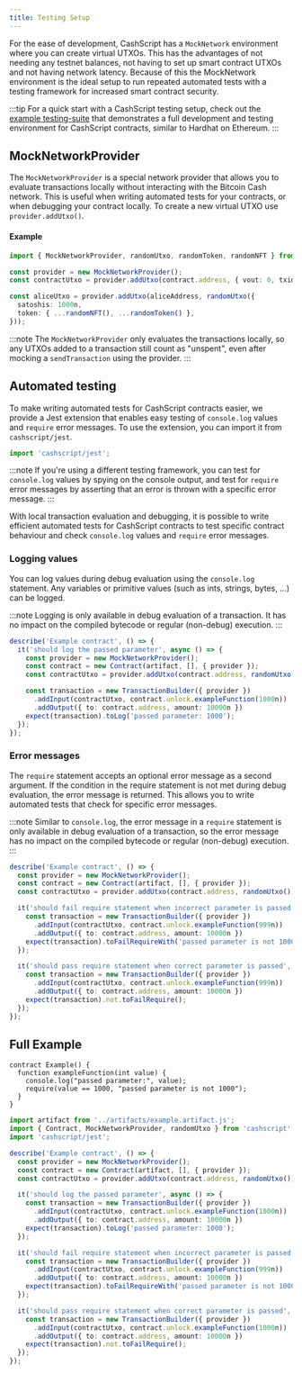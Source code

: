 ```yaml
---
title: Testing Setup
---
```


For the ease of development, CashScript has a `MockNetwork` environment where you can create virtual UTXOs. This has the advantages of not needing any testnet balances, not having to set up smart contract UTXOs and not having network latency. Because of this the MockNetwork environment is the ideal setup to run repeated automated tests with a testing framework for increased smart contract security.

:::tip
For a quick start with a CashScript testing setup, check out the [example testing-suite](https://github.com/CashScript/cashscript/tree/next/examples/testing-suite) that demonstrates a full development and testing environment for CashScript contracts, similar to Hardhat on Ethereum.
:::

## MockNetworkProvider

The `MockNetworkProvider` is a special network provider that allows you to evaluate transactions locally without interacting with the Bitcoin Cash network. This is useful when writing automated tests for your contracts, or when debugging your contract locally. To create a new virtual UTXO use `provider.addUtxo()`.

#### Example

```ts
import { MockNetworkProvider, randomUtxo, randomToken, randomNFT } from 'cashscript';

const provider = new MockNetworkProvider();
const contractUtxo = provider.addUtxo(contract.address, { vout: 0, txid: "ab...", satoshis: 10000n });

const aliceUtxo = provider.addUtxo(aliceAddress, randomUtxo({
  satoshis: 1000n,
  token: { ...randomNFT(), ...randomToken() },
}));
```

:::note
The `MockNetworkProvider` only evaluates the transactions locally, so any UTXOs added to a transaction still count as "unspent", even after mocking a `sendTransaction` using the provider.
:::

## Automated testing

To make writing automated tests for CashScript contracts easier, we provide a Jest extension that enables easy testing of `console.log` values and `require` error messages. To use the extension, you can import it from `cashscript/jest`.

```ts
import 'cashscript/jest';
```

:::note
If you're using a different testing framework, you can test for `console.log` values by spying on the console output, and test for `require` error messages by asserting that an error is thrown with a specific error message.
:::

With local transaction evaluation and debugging, it is possible to write efficient automated tests for CashScript contracts to test specific contract behaviour and check `console.log` values and `require` error messages.

### Logging values

You can log values during debug evaluation using the `console.log` statement. Any variables or primitive values (such as ints, strings, bytes, ...) can be logged.

:::note
Logging is only available in debug evaluation of a transaction. It has no impact on the compiled bytecode or regular (non-debug) execution.
:::

```ts
describe('Example contract', () => {
  it('should log the passed parameter', async () => {
    const provider = new MockNetworkProvider();
    const contract = new Contract(artifact, [], { provider });
    const contractUtxo = provider.addUtxo(contract.address, randomUtxo());

    const transaction = new TransactionBuilder({ provider })
      .addInput(contractUtxo, contract.unlock.exampleFunction(1000n))
      .addOutput({ to: contract.address, amount: 10000n })
    expect(transaction).toLog('passed parameter: 1000');
  });
});
```

### Error messages

The `require` statement accepts an optional error message as a second argument. If the condition in the require statement is not met during debug evaluation, the error message is returned. This allows you to write automated tests that check for specific error messages.

:::note
Similar to `console.log`, the error message in a `require` statement is only available in debug evaluation of a transaction, so the error message has no impact on the compiled bytecode or regular (non-debug) execution.
:::

```ts
describe('Example contract', () => {
  const provider = new MockNetworkProvider();
  const contract = new Contract(artifact, [], { provider });
  const contractUtxo = provider.addUtxo(contract.address, randomUtxo());

  it('should fail require statement when incorrect parameter is passed', async () => {
    const transaction = new TransactionBuilder({ provider })
      .addInput(contractUtxo, contract.unlock.exampleFunction(999n))
      .addOutput({ to: contract.address, amount: 10000n })
    expect(transaction).toFailRequireWith('passed parameter is not 1000');
  });

  it('should pass require statement when correct parameter is passed', async () => {
    const transaction = new TransactionBuilder({ provider })
      .addInput(contractUtxo, contract.unlock.exampleFunction(999n))
      .addOutput({ to: contract.address, amount: 10000n })
    expect(transaction).not.toFailRequire();
  });
});
```

## Full Example

```solidity title="Example contract"
contract Example() {
  function exampleFunction(int value) {
    console.log("passed parameter:", value);
    require(value == 1000, "passed parameter is not 1000");
  }
}
```

```ts title="Example test file"
import artifact from '../artifacts/example.artifact.js';
import { Contract, MockNetworkProvider, randomUtxo } from 'cashscript';
import 'cashscript/jest';

describe('Example contract', () => {
  const provider = new MockNetworkProvider();
  const contract = new Contract(artifact, [], { provider });
  const contractUtxo = provider.addUtxo(contract.address, randomUtxo());

  it('should log the passed parameter', async () => {
    const transaction = new TransactionBuilder({ provider })
      .addInput(contractUtxo, contract.unlock.exampleFunction(1000n))
      .addOutput({ to: contract.address, amount: 10000n })
    expect(transaction).toLog('passed parameter: 1000');
  });

  it('should fail require statement when incorrect parameter is passed', async () => {
    const transaction = new TransactionBuilder({ provider })
      .addInput(contractUtxo, contract.unlock.exampleFunction(999n))
      .addOutput({ to: contract.address, amount: 10000n })
    expect(transaction).toFailRequireWith('passed parameter is not 1000');
  });

  it('should pass require statement when correct parameter is passed', async () => {
    const transaction = new TransactionBuilder({ provider })
      .addInput(contractUtxo, contract.unlock.exampleFunction(1000n))
      .addOutput({ to: contract.address, amount: 10000n })
    expect(transaction).not.toFailRequire();
  });
});

```
